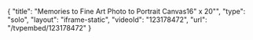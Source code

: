 {
    "title": "Memories to Fine Art Photo to Portrait Canvas16\" x 20\"",
    "type": "solo",
    "layout": "iframe-static",
    "videoId": "123178472",
    "url": "\/tvpembed\/123178472"
}